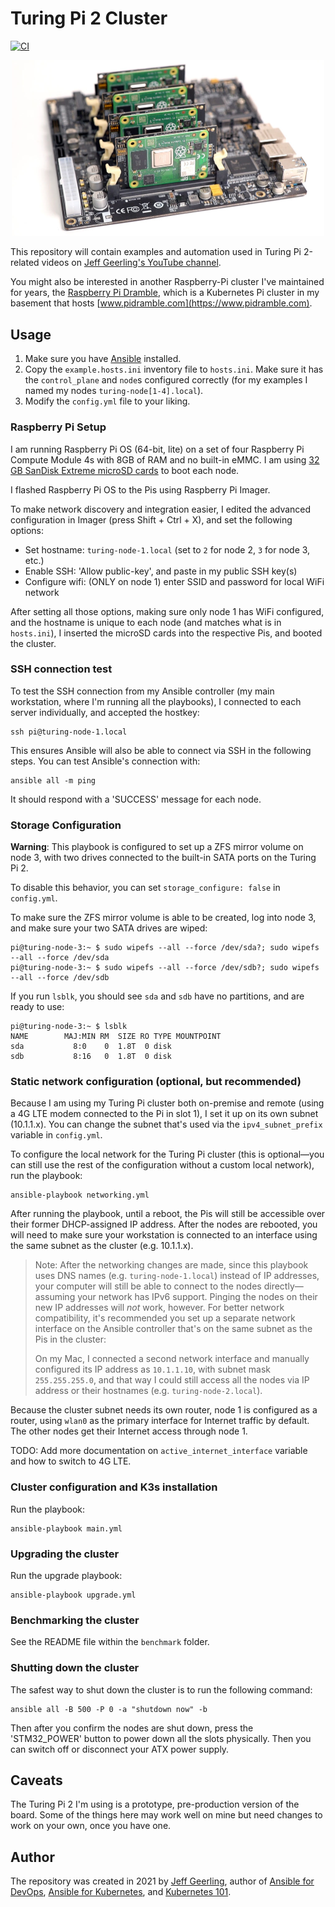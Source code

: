 # Turing Pi 2 Cluster

[![CI](https://github.com/geerlingguy/turing-pi-2-cluster/workflows/CI/badge.svg?branch=master&event=push)](https://github.com/geerlingguy/turing-pi-2-cluster/actions?query=workflow%3ACI)

<p align="center"><a href="https://www.youtube.com/watch?v=kgVz4-SEhbE"><img src="images/turing-pi-2-hero.jpg?raw=true" width="500" height="auto" alt="Turing Pi 2 - Raspberry Pi Compute Module Cluster" /></a></p>

This repository will contain examples and automation used in Turing Pi 2-related videos on [Jeff Geerling's YouTube channel](https://www.youtube.com/c/JeffGeerling).

You might also be interested in another Raspberry-Pi cluster I've maintained for years, the [Raspberry Pi Dramble](https://www.pidramble.com), which is a Kubernetes Pi cluster in my basement that hosts [www.pidramble.com](https://www.pidramble.com).

## Usage

  1. Make sure you have [Ansible](https://docs.ansible.com/ansible/latest/installation_guide/intro_installation.html) installed.
  2. Copy the `example.hosts.ini` inventory file to `hosts.ini`. Make sure it has the `control_plane` and `node`s configured correctly (for my examples I named my nodes `turing-node[1-4].local`).
  3. Modify the `config.yml` file to your liking.

### Raspberry Pi Setup

I am running Raspberry Pi OS (64-bit, lite) on a set of four Raspberry Pi Compute Module 4s with 8GB of RAM and no built-in eMMC. I am using [32 GB SanDisk Extreme microSD cards](https://amzn.to/3G35QbY) to boot each node.

I flashed Raspberry Pi OS to the Pis using Raspberry Pi Imager.

To make network discovery and integration easier, I edited the advanced configuration in Imager (press Shift + Ctrl + X), and set the following options:

  - Set hostname: `turing-node-1.local` (set to `2` for node 2, `3` for node 3, etc.)
  - Enable SSH: 'Allow public-key', and paste in my public SSH key(s)
  - Configure wifi: (ONLY on node 1) enter SSID and password for local WiFi network

After setting all those options, making sure only node 1 has WiFi configured, and the hostname is unique to each node (and matches what is in `hosts.ini`), I inserted the microSD cards into the respective Pis, and booted the cluster.

### SSH connection test

To test the SSH connection from my Ansible controller (my main workstation, where I'm running all the playbooks), I connected to each server individually, and accepted the hostkey:

```
ssh pi@turing-node-1.local
```

This ensures Ansible will also be able to connect via SSH in the following steps. You can test Ansible's connection with:

```
ansible all -m ping
```

It should respond with a 'SUCCESS' message for each node.

### Storage Configuration

**Warning**: This playbook is configured to set up a ZFS mirror volume on node 3, with two drives connected to the built-in SATA ports on the Turing Pi 2.

To disable this behavior, you can set `storage_configure: false` in `config.yml`.

To make sure the ZFS mirror volume is able to be created, log into node 3, and make sure your two SATA drives are wiped:

```
pi@turing-node-3:~ $ sudo wipefs --all --force /dev/sda?; sudo wipefs --all --force /dev/sda
pi@turing-node-3:~ $ sudo wipefs --all --force /dev/sdb?; sudo wipefs --all --force /dev/sdb
```

If you run `lsblk`, you should see `sda` and `sdb` have no partitions, and are ready to use:

```
pi@turing-node-3:~ $ lsblk
NAME        MAJ:MIN RM  SIZE RO TYPE MOUNTPOINT
sda           8:0    0  1.8T  0 disk 
sdb           8:16   0  1.8T  0 disk 
```

### Static network configuration (optional, but recommended)

Because I am using my Turing Pi cluster both on-premise and remote (using a 4G LTE modem connected to the Pi in slot 1), I set it up on its own subnet (10.1.1.x). You can change the subnet that's used via the `ipv4_subnet_prefix` variable in `config.yml`.

To configure the local network for the Turing Pi cluster (this is optional—you can still use the rest of the configuration without a custom local network), run the playbook:

```
ansible-playbook networking.yml
```

After running the playbook, until a reboot, the Pis will still be accessible over their former DHCP-assigned IP address. After the nodes are rebooted, you will need to make sure your workstation is connected to an interface using the same subnet as the cluster (e.g. 10.1.1.x).

> Note: After the networking changes are made, since this playbook uses DNS names (e.g. `turing-node-1.local`) instead of IP addresses, your computer will still be able to connect to the nodes directly—assuming your network has IPv6 support. Pinging the nodes on their new IP addresses will _not_ work, however. For better network compatibility, it's recommended you set up a separate network interface on the Ansible controller that's on the same subnet as the Pis in the cluster:
> 
> On my Mac, I connected a second network interface and manually configured its IP address as `10.1.1.10`, with subnet mask `255.255.255.0`, and that way I could still access all the nodes via IP address or their hostnames (e.g. `turing-node-2.local`).

Because the cluster subnet needs its own router, node 1 is configured as a router, using `wlan0` as the primary interface for Internet traffic by default. The other nodes get their Internet access through node 1.

TODO: Add more documentation on `active_internet_interface` variable and how to switch to 4G LTE.

### Cluster configuration and K3s installation

Run the playbook:

```
ansible-playbook main.yml
```

### Upgrading the cluster

Run the upgrade playbook:

```
ansible-playbook upgrade.yml
```

### Benchmarking the cluster

See the README file within the `benchmark` folder.

### Shutting down the cluster

The safest way to shut down the cluster is to run the following command:

```
ansible all -B 500 -P 0 -a "shutdown now" -b
```

Then after you confirm the nodes are shut down, press the 'STM32_POWER' button to power down all the slots physically. Then you can switch off or disconnect your ATX power supply.

## Caveats

The Turing Pi 2 I'm using is a prototype, pre-production version of the board. Some of the things here may work well on mine but need changes to work on your own, once you have one.

## Author

The repository was created in 2021 by [Jeff Geerling](https://www.jeffgeerling.com), author of [Ansible for DevOps](https://www.ansiblefordevops.com), [Ansible for Kubernetes](https://www.ansibleforkubernetes.com), and [Kubernetes 101](https://www.kubernetes101book.com).
